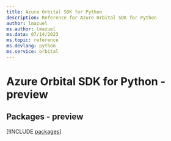 ```yaml
---
title: Azure Orbital SDK for Python
description: Reference for Azure Orbital SDK for Python
author: lmazuel
ms.author: lmazuel
ms.data: 07/14/2023
ms.topic: reference
ms.devlang: python
ms.service: orbital
---
```

# Azure Orbital SDK for Python - preview
## Packages - preview
[!INCLUDE [packages](orbital-index.md)]
